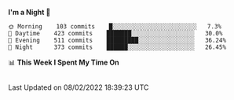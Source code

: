 <!--START_SECTION:waka-->
**I'm a Night 🦉** 

```text
🌞 Morning    103 commits    █░░░░░░░░░░░░░░░░░░░░░░░░   7.3% 
🌆 Daytime    423 commits    ███████░░░░░░░░░░░░░░░░░░   30.0% 
🌃 Evening    511 commits    █████████░░░░░░░░░░░░░░░░   36.24% 
🌙 Night      373 commits    ██████░░░░░░░░░░░░░░░░░░░   26.45%

```


📊 **This Week I Spent My Time On** 

```text
```


 Last Updated on 08/02/2022 18:39:23 UTC
<!--END_SECTION:waka-->
